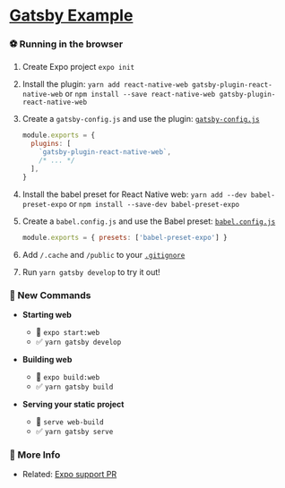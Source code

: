 # [Gatsby Example](https://www.gatsbyjs.org/)

### ⚽️ Running in the browser

1. Create Expo project `expo init`
2. Install the plugin: `yarn add react-native-web gatsby-plugin-react-native-web` or `npm install --save react-native-web gatsby-plugin-react-native-web`
3. Create a `gatsby-config.js` and use the plugin:
   [`gatsby-config.js`](./gatsby-config.js)

   ```js
   module.exports = {
     plugins: [
       `gatsby-plugin-react-native-web`,
       /* ... */
     ],
   }
   ```

4. Install the babel preset for React Native web: `yarn add --dev babel-preset-expo` or `npm install --save-dev babel-preset-expo`

5. Create a `babel.config.js` and use the Babel preset:
   [`babel.config.js`](./babel.config.js)

   ```js
   module.exports = { presets: ['babel-preset-expo'] }
   ```

6. Add `/.cache` and `/public` to your [`.gitignore`](./.gitignore)
7. Run `yarn gatsby develop` to try it out!


### 🏁 New Commands

- **Starting web**
  - 🚫 `expo start:web`
  - ✅ `yarn gatsby develop`

- **Building web**
  - 🚫 `expo build:web`
  - ✅ `yarn gatsby build`

- **Serving your static project**
  - 🚫 `serve web-build`
  - ✅ `yarn gatsby serve`

### 👀 More Info

- Related: [Expo support PR](https://github.com/slorber/gatsby-plugin-react-native-web/pull/14)